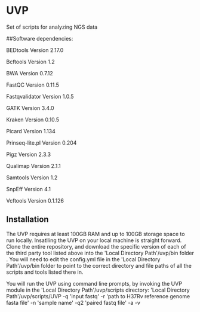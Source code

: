 # UVP

Set of scripts for analyzing NGS data

##Software dependencies:

BEDtools Version 2.17.0

Bcftools Version 1.2 

BWA Version 0.7.12

FastQC Version 0.11.5

Fastqvalidator Version 1.0.5

GATK Version 3.4.0

Kraken Version 0.10.5

Picard Version 1.134

Prinseq-lite.pl Version 0.204

Pigz Version 2.3.3

Qualimap Version 2.1.1

Samtools Version 1.2

SnpEff Version 4.1

Vcftools Version 0.1.126

## Installation

The UVP requires at least 100GB RAM and up to 100GB storage space to run locally. Insatlling the UVP on your local machine is straight forward. Clone the entire repository, and download the specific version of each of the third party tool listed above into the 'Local Directory Path'/uvp/bin folder . You will need to edit the config.yml file in the 'Local Directory Path'/uvp/bin folder to point to the correct directory and file paths of all the scripts and tools listed there in.

You will run the UVP using command line prompts, by invoking the UVP module in the 'Local Directory Path'/uvp/scripts directory:
  'Local Directory Path'/uvp/scripts/UVP -q 'input fastq' -r 'path to H37Rv reference genome fasta file' -n 'sample name' -q2 'paired fastq file' -a -v 
  





